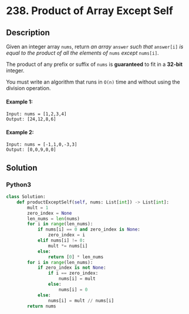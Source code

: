 # 238. Product of Array Except Self

## Description
Given an integer array `nums`, return *an array* `answer` *such that* `answer[i]` *is equal to the product of all the elements of* `nums` *except* `nums[i]`.

The product of any prefix or suffix of `nums` is **guaranteed** to fit in a **32-bit** integer.

You must write an algorithm that runs in `O(n)` time and without using the division operation.

#### Example 1:
```
Input: nums = [1,2,3,4]
Output: [24,12,8,6]
```
#### Example 2:
```
Input: nums = [-1,1,0,-3,3]
Output: [0,0,9,0,0]
```


## Solution

### Python3
```python
class Solution:
    def productExceptSelf(self, nums: List[int]) -> List[int]:
        mult = 1
        zero_index = None
        len_nums = len(nums)
        for i in range(len_nums):
            if nums[i] == 0 and zero_index is None:
                zero_index = i
            elif nums[i] != 0:
                mult *= nums[i]
            else:
                return [0] * len_nums
        for i in range(len_nums):
            if zero_index is not None:
                if i == zero_index:
                    nums[i] = mult
                else:
                    nums[i] = 0
            else:
                nums[i] = mult // nums[i]
        return nums
```